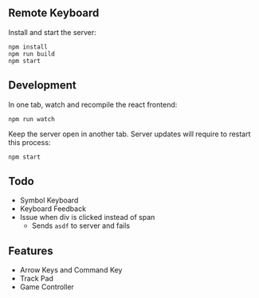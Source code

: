 ## Remote Keyboard

Install and start the server:

~~~
npm install
npm run build
npm start
~~~

## Development

In one tab, watch and recompile the react frontend:

~~~
npm run watch
~~~

Keep the server open in another tab. Server updates will require to restart this
process:

~~~
npm start
~~~

## Todo

* Symbol Keyboard
* Keyboard Feedback
* Issue when div is clicked instead of span
  * Sends `asdf` to server and fails

## Features

* Arrow Keys and Command Key
* Track Pad
* Game Controller
